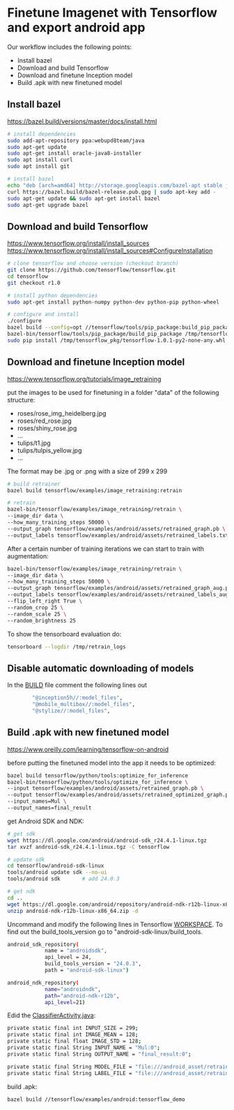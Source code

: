# Finetune Imagenet with Tensorflow and export android app

Our workflow includes the following points:

 * Install bazel
 * Download and build Tensorflow
 * Download and finetune Inception model
 * Build .apk with new finetuned model

## Install bazel

https://bazel.build/versions/master/docs/install.html

```sh
# install dependencies
sudo add-apt-repository ppa:webupd8team/java
sudo apt-get update
sudo apt-get install oracle-java8-installer
sudo apt install curl
sudo apt install git

# install bazel
echo "deb [arch=amd64] http://storage.googleapis.com/bazel-apt stable jdk1.8" | sudo tee /etc/apt/sources.list.d/bazel.list
curl https://bazel.build/bazel-release.pub.gpg | sudo apt-key add -
sudo apt-get update && sudo apt-get install bazel
sudo apt-get upgrade bazel
```


## Download and build Tensorflow

https://www.tensorflow.org/install/install_sources
https://www.tensorflow.org/install/install_sources#ConfigureInstallation

```sh
# clone tensorflow and choose version (checkout branch)
git clone https://github.com/tensorflow/tensorflow.git
cd tensorflow
git checkout r1.0

# install python dependencies
sudo apt-get install python-numpy python-dev python-pip python-wheel

# configure and install
./configure
bazel build --config=opt //tensorflow/tools/pip_package:build_pip_package
bazel-bin/tensorflow/tools/pip_package/build_pip_package /tmp/tensorflow_pkg
sudo pip install /tmp/tensorflow_pkg/tensorflow-1.0.1-py2-none-any.whl  # the name of the *.whl file could differ
```


## Download and finetune Inception model

https://www.tensorflow.org/tutorials/image_retraining

put the images to be used for finetuning in a folder "data" of the following structure:

 * roses/rose_img_heidelberg.jpg
 * roses/red_rose.jpg
 * roses/shiny_rose.jpg
 * ...
 * tulips/t1.jpg
 * tulips/tulpis_yellow.jpg
 * ...

The format may be .jpg or .png with a size of 299 x 299

```sh
# build retrainer
bazel build tensorflow/examples/image_retraining:retrain

# retrain
bazel-bin/tensorflow/examples/image_retraining/retrain \
--image_dir data \
--how_many_training_steps 50000 \
--output_graph tensorflow/examples/android/assets/retrained_graph.pb \
--output_labels tensorflow/examples/android/assets/retrained_labels.txt
```
After a certain number of training iterations we can start to train with augmentation:

```sh
bazel-bin/tensorflow/examples/image_retraining/retrain \
--image_dir data \
--how_many_training_steps 50000 \
--output_graph tensorflow/examples/android/assets/retrained_graph_aug.pb \
--output_labels tensorflow/examples/android/assets/retrained_labels_aug.txt \
--flip_left_right True \
--random_crop 25 \
--random_scale 25 \
--random_brightness 25
```

To show the tensorboard evaluation do:

```sh
tensorboard --logdir /tmp/retrain_logs
```

## Disable automatic downloading of models

In the [BUILD](https://github.com/tensorflow/tensorflow/blob/master/tensorflow/examples/android/BUILD) file comment the following lines out

```sh
        "@inception5h//:model_files",
        "@mobile_multibox//:model_files",
        "@stylize//:model_files",
```


## Build .apk with new finetuned model

https://www.oreilly.com/learning/tensorflow-on-android

before putting the finetuned model into the app it needs to be optimized:

```sh
bazel build tensorflow/python/tools:optimize_for_inference
bazel-bin/tensorflow/python/tools/optimize_for_inference \
--input tensorflow/examples/android/assets/retrained_graph.pb \
--output tensorflow/examples/android/assets/retrained_optimized_graph.pb \
--input_names=Mul \
--output_names=final_result
```

get Android SDK and NDK:

```sh
# get sdk
wget https://dl.google.com/android/android-sdk_r24.4.1-linux.tgz
tar xvzf android-sdk_r24.4.1-linux.tgz -C tensorflow

# update sdk
cd tensorflow/android-sdk-linux
tools/android update sdk --no-ui
tools/android sdk       # add 24.0.3

# get ndk
cd ..
wget https://dl.google.com/android/repository/android-ndk-r12b-linux-x86_64.zip
unzip android-ndk-r12b-linux-x86_64.zip -d
```
Uncommand and modify the following lines in Tensorflow [WORKSPACE](https://github.com/tensorflow/tensorflow/blob/master/WORKSPACE). To find out the build_tools_version go to "android-sdk-linux/build_tools.

```sh
android_sdk_repository(
            name = "androidsdk",
            api_level = 24,
            build_tools_version = "24.0.3",
            path = "android-sdk-linux")

android_ndk_repository(
            name="androidndk",
            path="android-ndk-r12b",
            api_level=21)
```

Edid the [ClassifierActivity.java](https://github.com/tensorflow/tensorflow/blob/master/tensorflow/examples/android/src/org/tensorflow/demo/ClassifierActivity.java):

```sh
private static final int INPUT_SIZE = 299;
private static final int IMAGE_MEAN = 128;
private static final float IMAGE_STD = 128;
private static final String INPUT_NAME = "Mul:0";
private static final String OUTPUT_NAME = "final_result:0";

private static final String MODEL_FILE = "file:///android_asset/retrained_graph.pb";
private static final String LABEL_FILE = "file:///android_asset/retrained_labels.txt";
```

build .apk:

```sh
bazel build //tensorflow/examples/android:tensorflow_demo
```
